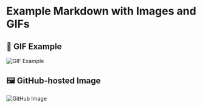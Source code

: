 # Example Markdown with Images and GIFs

## 🎥 GIF Example
![GIF Example](https://media.giphy.com/media/26AHONQ79FdWZhAI0/giphy.gif)

## 🖼️ GitHub-hosted Image
![GitHub Image](https://raw.githubusercontent.com/signingclouddev/Docusaurus/blob/main/static/img/CENTAGATECLOUD.svg)

